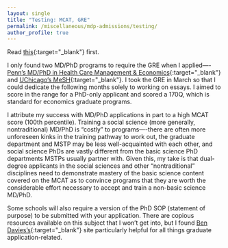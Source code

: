```yaml
---
layout: single
title: "Testing: MCAT, GRE"
permalink: /miscellaneous/mdp-admissions/testing/
author_profile: true
---
```


Read [this](https://voices.uchicago.edu/mayalozinski/2021/06/03/md-phd-in-health-economics-admissions-testing/){:target="_blank"} first.

I only found two MD/PhD programs to require the GRE when I applied—-[Penn’s MD/PhD in Health Care Management & Economics](https://www.med.upenn.edu/mstp/research/){:target="_blank"} and [UChicago’s MeSH](https://pritzker.uchicago.edu/academics/mesh){:target="_blank"}. I took the GRE in March so that I could dedicate the following months solely to working on essays. I aimed to score in the range for a PhD-only applicant and scored a 170Q, which is standard for economics graduate programs.

I attribute my success with MD/PhD applications in part to a high MCAT score (100th percentile).  Training a social science (more generally, nontraditional) MD/PhD is “costly” to programs—-there are often more unforeseen kinks in the training pathway to work out, the graduate department and MSTP may be less well-acquainted with each other, and social science PhDs are vastly different from the basic science PhD departments MSTPs usually partner with. Given this, my take is that dual-degree applicants in the social sciences and other “nontraditional” disciplines need to demonstrate mastery of the basic science content covered on the MCAT as to convince programs that they are worth the considerable effort necessary to accept and train a non-basic science MD/PhD. 

Some schools will also require a version of the PhD SOP (statement of purpose) to be submitted with your application. There are copious resources available on this subject that I won’t get into, but I found [Ben Davies’s](https://bldavies.com/blog/applying-economics-phd-programs/){:target="_blank"} site particularly helpful for all things graduate application-related.

